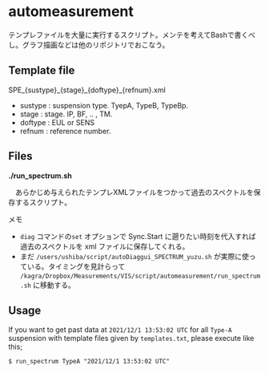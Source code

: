# automeasurement

テンプレファイルを大量に実行するスクリプト。メンテを考えてBashで書くべし。グラフ描画などは他のリポジトリでおこなう。

## Template file

SPE\_{sustype}\_{stage}\_{doftype}\_{refnum}.xml

 * sustype : suspension type. TyepA, TypeB, TypeBp.
 * stage   : stage. IP, BF, .. , TM.
 * doftype : EUL or SENS
 * refnum  : reference number.


## Files

**./run_spectrum.sh**

　あらかじめ与えられたテンプレXMLファイルをつかって過去のスペクトルを保存するスクリプト。

メモ
 * `diag` コマンドの`set` オプションで Sync.Start に遡りたい時刻を代入すれば過去のスペクトルを xml ファイルに保存してくれる。
 * まだ `/users/ushiba/script/autoDiaggui_SPECTRUM_yuzu.sh` が実際に使っている。タイミングを見計らって `/kagra/Dropbox/Measurements/VIS/script/automeasurement/run_spectrum.sh` に移動する。


## Usage

If you want to get past data at `2021/12/1 13:53:02 UTC` for all `Type-A` suspension with template files given by `templates.txt`, please execute like this;

```
$ run_spectrum TypeA "2021/12/1 13:53:02 UTC"
```